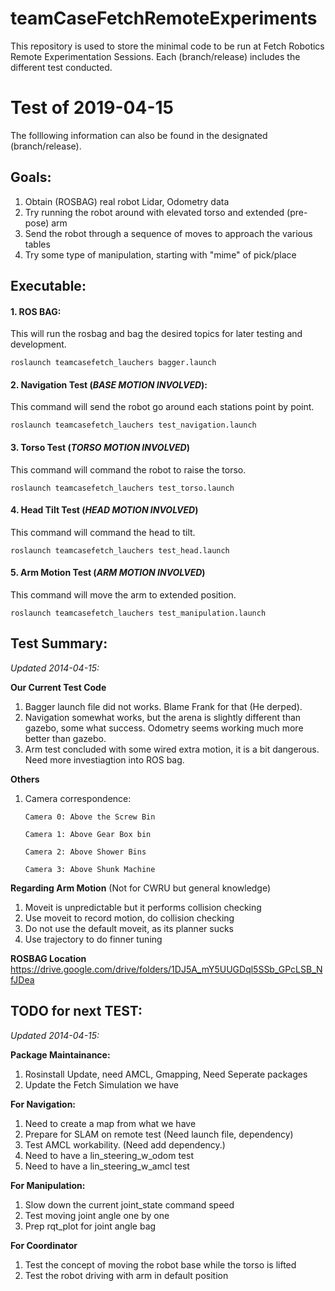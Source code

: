 # teamCaseFetchRemoteExperiments
This repository is used to store the minimal code to be run at Fetch Robotics Remote Experimentation Sessions. Each (branch/release) includes the different test conducted.

# Test of 2019-04-15
The folllowing information can also be found in the designated (branch/release).
## Goals:
1. Obtain (ROSBAG) real robot Lidar, Odometry data
2. Try running the robot around with elevated torso and extended (pre-pose) arm
3. Send the robot through a sequence of moves to approach the various tables
4. Try some type of manipulation, starting with "mime" of pick/place

## Executable:
#### 1. ROS BAG: 
This will run the rosbag and bag the desired topics for later testing and development.

`roslaunch teamcasefetch_lauchers bagger.launch`

#### 2. Navigation Test (*BASE MOTION INVOLVED*): 
This command will send the robot go around each stations point by point. 

`roslaunch teamcasefetch_lauchers test_navigation.launch`

#### 3. Torso Test (*TORSO MOTION INVOLVED*)
This command will command the robot to raise the torso.

`roslaunch teamcasefetch_lauchers test_torso.launch`

#### 4. Head Tilt Test (*HEAD MOTION INVOLVED*)
This command will command the head to tilt.

`roslaunch teamcasefetch_lauchers test_head.launch`

#### 5. Arm Motion Test (*ARM MOTION INVOLVED*)
This command will move the arm to extended position.

`roslaunch teamcasefetch_lauchers test_manipulation.launch`

## Test Summary:
*Updated 2014-04-15:*

**Our Current Test Code**
1. Bagger launch file did not works. Blame Frank for that (He derped).
2. Navigation somewhat works, but the arena is slightly different than gazebo, some what success. Odometry seems working much more better than gazebo. 
3. Arm test concluded with some wired extra motion, it is a bit dangerous. Need more investiagtion into ROS bag.

**Others**
1. Camera correspondence: 
    
    `Camera 0: Above the Screw Bin`
    
    `Camera 1: Above Gear Box bin`

    `Camera 2: Above Shower Bins`

    `Camera 3: Above Shunk Machine`

**Regarding Arm Motion** (Not for CWRU but general knowledge)
1. Moveit is unpredictable but it performs collision checking
2. Use moveit to record motion, do collision checking
3. Do not use the default moveit, as its planner sucks
4. Use trajectory to do finner tuning

**ROSBAG Location**
https://drive.google.com/drive/folders/1DJ5A_mY5UUGDql5SSb_GPcLSB_NfJDea


## TODO for next TEST:
*Updated 2014-04-15:*

**Package Maintainance:**
1. Rosinstall Update, need AMCL, Gmapping, Need Seperate packages
2. Update the Fetch Simulation we have

**For Navigation:**
1. Need to create a map from what we have
2. Prepare for SLAM on remote test (Need launch file, dependency)
3. Test AMCL workability. (Need add dependency.)
4. Need to have a lin_steering_w_odom test
5. Need to have a lin_steering_w_amcl test

**For Manipulation:**
1. Slow down the current joint_state command speed
2. Test moving joint angle one by one
3. Prep rqt_plot for joint angle bag

**For Coordinator**
1. Test the concept of moving the robot base while the torso is lifted
2. Test the robot driving with arm in default position

